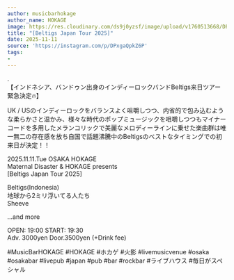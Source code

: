 ```yaml
---
author: musicbarhokage
author_name: HOKAGE
image: https://res.cloudinary.com/ds9j0yzsf/image/upload/v1760513668/DPxgaQpkZ6P.jpg
title: "[Beltigs Japan Tour 2025]"
date: 2025-11-11
source: 'https://instagram.com/p/DPxgaQpkZ6P'
tags:
- 
---
```

.<br>
【インドネシア、バンドゥン出身のインディーロックバンドBeltigs来日ツアー緊急決定🔥】

UK / USのインディーロックをバランスよく咀嚼しつつ、内省的で包み込むような柔らかさと温かみ、様々な時代のポップミュージックを咀嚼しつつもマイナーコードを多用したメランコリックで美麗なメロディーラインに乗せた楽曲群は唯一無二の存在感を放ち自国で話題沸騰中のBeltigsのベストなタイミングでの初来日が決定！！

2025.11.11.Tue OSAKA HOKAGE <br>
Maternal Disaster & HOKAGE presents<br>
[Beltigs Japan Tour 2025]  

Beltigs(Indonesia) <br>
地球から2ミリ浮いてる人たち <br>
Sheeve  

...and more 

OPEN: 19:00 START: 19:30  <br>
Adv. 3000yen Door.3500yen (+Drink fee)

#MusicBarHOKAGE #HOKAGE #ホカゲ #火影 #livemusicvenue #osaka #osakabar #livepub #japan #pub #bar #rockbar #ライブハウス #毎日がスペシャル